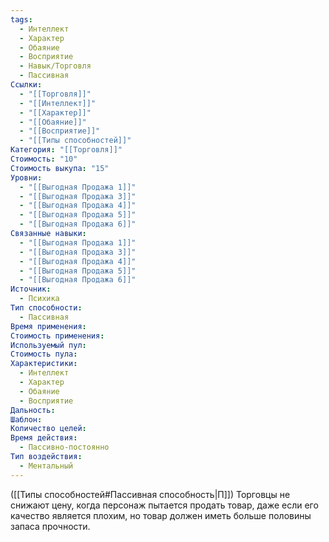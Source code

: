 ```yaml
---
tags:
  - Интеллект
  - Характер
  - Обаяние
  - Восприятие
  - Навык/Торговля
  - Пассивная
Ссылки:
  - "[[Торговля]]"
  - "[[Интеллект]]"
  - "[[Характер]]"
  - "[[Обаяние]]"
  - "[[Восприятие]]"
  - "[[Типы способностей]]"
Категория: "[[Торговля]]"
Стоимость: "10"
Стоимость выкупа: "15"
Уровни:
  - "[[Выгодная Продажа 1]]"
  - "[[Выгодная Продажа 3]]"
  - "[[Выгодная Продажа 4]]"
  - "[[Выгодная Продажа 5]]"
  - "[[Выгодная Продажа 6]]"
Связанные навыки:
  - "[[Выгодная Продажа 1]]"
  - "[[Выгодная Продажа 3]]"
  - "[[Выгодная Продажа 4]]"
  - "[[Выгодная Продажа 5]]"
  - "[[Выгодная Продажа 6]]"
Источник:
  - Психика
Тип способности:
  - Пассивная
Время применения: 
Стоимость применения: 
Используемый пул: 
Стоимость пула: 
Характеристики:
  - Интеллект
  - Характер
  - Обаяние
  - Восприятие
Дальность: 
Шаблон: 
Количество целей: 
Время действия:
  - Пассивно-постоянно
Тип воздействия:
  - Ментальный
---
```

([[Типы способностей#Пассивная способность|П]]) Торговцы не снижают цену, когда персонаж пытается продать товар, даже если его качество является плохим, но товар должен иметь больше половины запаса прочности.